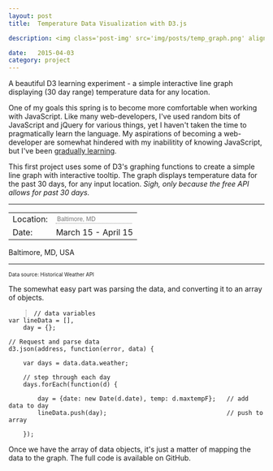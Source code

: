 ```yaml
---
layout: post
title:  Temperature Data Visualization with D3.js

description: <img class='post-img' src='img/posts/temp_graph.png' align='right'><p>A beautiful D3 learning experiment - a simple interactive line graph displaying (30 day range) temperature data for any location.</p> <p>One of my goals this spring is to correctly learn and become more comfortable when working with JavaScript. I say "correctly learn" because like many web-developers out there, I've used random bits of JavaScript and jQuery for various things, yet I haven't taken the time to actually learn it pragmatically.</p>

date:   2015-04-03
category: project
---
```


A beautiful D3 learning experiment - a simple interactive line graph displaying (30 day range) temperature data for any location.

One of my goals this spring is to become more comfortable when working with JavaScript. Like many web-developers, I've used random bits of JavaScript and jQuery for various things, yet I haven't taken the time to pragmatically learn the language. My aspirations of becoming a web-developer are somewhat hindered with my inabilitity of knowing JavaScript, but I've been <a href="http:github.com/kylesb/static/JS/">gradually learning</a>.

This first project uses some of D3's graphing functions to create a simple line graph with interactive tooltip. The graph displays temperature data for the past 30 days, for any input location. *Sigh, only because the free API allows for past 30 days.*

<hr class="dash">



<style> /* set the CSS */

path { 
    stroke: steelblue;
    stroke-width: 1;
    fill: none;
}

.axis path, .axis line {
    fill: none;
    stroke: grey;
    stroke-dasharray: 5;
    stroke-width: 1;
    shape-rendering: crispEdges;
}

.area {
  fill: lightblue;
  opacity: 0.2;
}

.x-tip, .y-tip {
    stroke: blue;
    stroke-dasharray: 3,3;
    opacity: 0.5;
}

#graph {
    margin: 0 0 0 -25px;
}

input {
  background: none;
  border: none;
  border-bottom: thin dotted grey;
  width: 150px;
  font-size: 12px;
}

td {
    margin-left: 15px;
}

</style>

<table style="width:800px">
  <tr>
    <td>Location:</td>
    <td><input type="text" id="location" name="location" onchange="updateData()" placeholder="Baltimore, MD" required></td>     
  </tr>
  <tr>
    <td>Date:</td>      
    <td><span id="previous-date">March 15</span> - <span id="current-date">April 15</span></td>
  </tr>
</table>

<p id="location_display">Baltimore, MD, USA</p>

<div id="graph"></div>


<!-- load the d3.js library -->    
<script src="http://d3js.org/d3.v3.min.js"></script>
<script>

// Add to Date function
// --------------------------------------
Date.prototype.addDays = function (n) {
    var time = this.getTime();
    var changedDate = new Date(time + (n * 24 * 60 * 60 * 1000));
    this.setTime(changedDate.getTime());
    return this;
};


// Set SVG elements 
// --------------------------------------
 
// Set the dimensions of the canvas / graph
var margin = {top: 30, right: 20, bottom: 30, left: 50},
    width = 650 - margin.left - margin.right,
    height = 250 - margin.top - margin.bottom;

// Parse the date / time
var parseDate = d3.time.format("%d-%b-%y").parse,
    formatDate = d3.time.format("%d-%b"),
    bisectDate = d3.bisector(function(d) { return d.date; }).left;


// Set the ranges
var x = d3.time.scale().range([0, width]);
var y = d3.scale.linear().range([height, 0]);

// Define the axes
var xAxis = d3.svg.axis().scale(x)
    .orient("bottom").ticks(4);

var yAxis = d3.svg.axis().scale(y)
    .orient("left").ticks(5);

// Define the line
var valueline = d3.svg.line()
    .x(function(d) { return x(d.date); })
    .y(function(d) { return y(d.temp); });



// Adds the svg canvas
var svg = d3.select("#graph")
    .append("svg")
        .attr("width", width + margin.left + margin.right)
        .attr("height", height + margin.top + margin.bottom)
    .append("g")
        .attr("transform", 
              "translate(" + margin.left + "," + margin.top + ")");

// tooltip
var lineSvg = svg.append("g"); 
var focus = svg.append("g") 
    .style("display", "none");



// Get data
// --------------------------------------

    // data variables
    var lineData = [],
        day = {};

    // location variables
    var location_ = 21201,
        current_date = new Date().toJSON().slice(0,10),
        previous_date = new Date().addDays(-30).toJSON().slice(0,10);
        address = "http://api.worldweatheronline.com/free/v2/past-weather.ashx?key=528953c5fb814683cde647b8c6e31&q=" + location_ + "&date=" + previous_date + "&enddate=" + current_date + "&format=json";

    // change the dates on page
    document.getElementById('previous-date').innerHTML = previous_date.slice(5, 10);
    document.getElementById('current-date').innerHTML = current_date.slice(5, 10);


    // Request and parse data
    d3.json(address, function(error, data) {

        var days = data.data.weather;

        // step through each day
        days.forEach(function(d) {

            day = {date: new Date(d.date), temp: d.maxtempF};   // add data to day
            lineData.push(day);                                 // push to array

        });

        // Scale the range of the data
        x.domain(d3.extent(lineData, function(d) { return d.date; }));
        y.domain([0, d3.max(lineData, function(d) { return d.temp * 1.2; })]);

        // Add the valueline path.
        lineSvg.append("path")
            .attr("class", "line")
            .attr("d", valueline(lineData));

        // Add the X Axis
        svg.append("g")
            .attr("class", "x axis")
            .attr("transform", "translate(0," + height + ")")
            .call(xAxis);

        // Add the Y Axis
        svg.append("g")
            .attr("class", "y axis")
            .call(yAxis);

       // append the y tooltip
        focus.append("line")
            .attr("class", "y-tip")
            .attr("y1", 0)
            .attr("y2", height);

        // append the x tooltip
        focus.append("line")
            .attr("class", "x-tip")
            .attr("x1", width)
            .attr("x2", width);

        // append the circle at the intersection
        focus.append("circle")
            .attr("class", "y")
            .style("fill", "none")
            .style("stroke", "blue")
            .attr("r", 4);

        // place the value at the intersection
        focus.append("text")
            .attr("class", "y1")
            .style("stroke", "white")
            .style("stroke-width", "3.5px")
            .style("opacity", 0.8)
            .attr("dx", 8)
            .attr("dy", "-.3em");
        focus.append("text")
            .attr("class", "y2")
            .attr("dx", 8)
            .attr("dy", "-.3em");

        // place the date at the intersection
        focus.append("text")
            .attr("class", "y3")
            .style("stroke", "white")
            .style("stroke-width", "3.5px")
            .style("opacity", 0.8)
            .attr("dx", 8)
            .attr("dy", "1em");
        focus.append("text")
            .attr("class", "y4")
            .attr("dx", 8)
            .attr("dy", "1em");
        
        // append the rectangle to capture mouse
        svg.append("rect")
            .attr("width", width)
            .attr("height", height)
            .style("fill", "none")
            .style("pointer-events", "all")
            .on("mouseover", function() { focus.style("display", null); })
            .on("mouseout", function() { focus.style("display", "none"); })
            .on("mousemove", mousemove);

        function mousemove() {
            var x0 = x.invert(d3.mouse(this)[0]),
                i = bisectDate(lineData, x0, 1),
                d0 = lineData[i - 1],
                d1 = lineData[i],
                d = x0 - d0.date > d1.date - x0 ? d1 : d0;

            focus.select("circle.y")
                .attr("transform",
                      "translate(" + x(d.date) + "," +
                                     y(d.temp) + ")");

            focus.select("text.y1")
                .attr("transform",
                      "translate(" + x(d.date) + "," +
                                     y(d.temp) + ")")
                .text(d.temp);

            focus.select("text.y2")
                .attr("transform",
                      "translate(" + x(d.date) + "," +
                                     y(d.temp) + ")")
                .text(d.temp);

            focus.select("text.y3")
                .attr("transform",
                      "translate(" + x(d.date) + "," +
                                     y(d.temp) + ")")
                .text(formatDate(d.date));

            focus.select("text.y4")
                .attr("transform",
                      "translate(" + x(d.date) + "," +
                                     y(d.temp) + ")")
                .text(formatDate(d.date));

            focus.select(".y-tip")
                .attr("transform",
                      "translate(" + x(d.date) + "," +
                                     y(d.temp) + ")")
                           .attr("y2", height - y(d.temp));

            focus.select(".x-tip")
                .attr("transform",
                      "translate(" + width * -1 + "," +
                                     y(d.temp) + ")")
                           .attr("x2", width + width);
        }


    });

    // End getData
    // ----------------------------------

    // updateData function
    // ----------------------------------
    function updateData() {

        var address, 
            url_address;
            
        lineData = [];  // reset lineData 
        day = {};       // reset day

        address = document.getElementById('location').value;

        var weather_api = "http://api.worldweatheronline.com/free/v2/past-weather.ashx?key=528953c5fb814683cde647b8c6e31&q=" + address + "&date=" + previous_date + "&enddate=" + current_date + "&format=json";
        var map_api = "http://maps.googleapis.com/maps/api/geocode/json?address=" + address + "&sensor=true";

        // Get the data again
        d3.json(weather_api, function(error, data) {

            // get the city name from input
            d3.json(map_api, function(error, map) {
                // update the city name with updated input
                document.getElementById('location_display').innerHTML = map.results[0].formatted_address;
            });

            var days = data.data.weather;

            // step through each day
            days.forEach(function(d) {

                // add data to day
                day = {date: new Date(d.date), temp: d.maxtempF};
                // push day to results array
                lineData.push(day);

                // reset the total
                //dailytempTotal = 0;
            });

            // Scale the range of the data again 
            x.domain(d3.extent(lineData, function(d) { return d.date; }));
            y.domain([0, d3.max(lineData, function(d) { return d.temp; })]);

        // Select the section we want to apply our changes to
        var svg = d3.select("body").transition();

        // Make the changes
            svg.select(".line")   // change the line
                .duration(750)
                .attr("d", valueline(lineData));

            svg.select(".x.axis") // change the x axis
                .duration(750)
                .call(xAxis);
            svg.select(".y.axis") // change the y axis
                .duration(750)
                .call(yAxis);


        });
    }


    

</script>

<hr class="dash">
<p style="font-size: 10px;">Data source: Historical Weather API</p>

The somewhat easy part was parsing the data, and converting it to an array of objects. 

<pre>
    <code class="javascript" style="width: background: none; border-left: thin dotted grey; padding-left: 15px;">// data variables
var lineData = [],
    day = {};

// Request and parse data
d3.json(address, function(error, data) {

    var days = data.data.weather;

    // step through each day
    days.forEach(function(d) {

        day = {date: new Date(d.date), temp: d.maxtempF};   // add data to day
        lineData.push(day);                                 // push to array

    });</code>
</pre>

Once we have the array of data objects, it's just a matter of mapping the data to the graph. The full code is available on GitHub.



<link rel="stylesheet" href="https://highlightjs.org/static/demo/styles/github.css">
<script src="//cdnjs.cloudflare.com/ajax/libs/highlight.js/8.5/highlight.min.js"></script>
<script>hljs.initHighlightingOnLoad();</script>